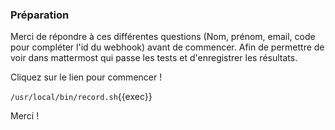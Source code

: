 


### Préparation

Merci de répondre à ces différentes questions (Nom, prénom, email, code pour compléter l'id du webhook) avant de commencer. Afin de permettre de voir dans mattermost qui passe les tests et d'enregistrer les résultats.

Cliquez sur le lien pour commencer !

`/usr/local/bin/record.sh`{{exec}}


Merci !